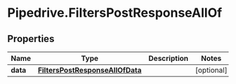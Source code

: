 # Pipedrive.FiltersPostResponseAllOf

## Properties

Name | Type | Description | Notes
------------ | ------------- | ------------- | -------------
**data** | [**FiltersPostResponseAllOfData**](FiltersPostResponseAllOfData.md) |  | [optional] 


